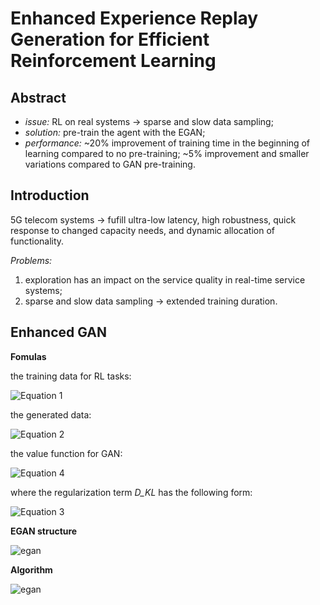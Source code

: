 # Enhanced Experience Replay Generation for Efficient Reinforcement Learning

## Abstract

- *issue:* RL on real systems -> sparse and slow data sampling;
- *solution:* pre-train the agent with the EGAN;
- *performance:* ~20% improvement of training time in the beginning of learning compared to no pre-training; ~5% improvement and smaller variations compared to GAN pre-training.

## Introduction

5G telecom systems -> fufill ultra-low latency, high robustness, quick response to changed capacity needs, and dynamic allocation of functionality.

*Problems:*

1. exploration has an impact on the service quality in real-time service systems;
2. sparse and slow data sampling -> extended training duration.

## Enhanced GAN

**Fomulas**

the training data for RL tasks:

![Equation 1](https://github.com/txzhao/Paper-Notes/blob/master/RL/fig/egan-eq1.PNG)

the generated data:

![Equation 2](https://github.com/txzhao/Paper-Notes/blob/master/RL/fig/egan-eq2.PNG)

the value function for GAN:

![Equation 4](https://github.com/txzhao/Paper-Notes/blob/master/RL/fig/egan-eq4.PNG)

where the regularization term *D\_KL* has the following form:

![Equation 3](https://github.com/txzhao/Paper-Notes/blob/master/RL/fig/egan-eq3.PNG)

**EGAN structure**

![egan](https://github.com/txzhao/Paper-Notes/blob/master/RL/fig/egan-struct.PNG)

**Algorithm**

![egan](https://github.com/txzhao/Paper-Notes/blob/master/RL/fig/egan-pseudocode.PNG)


